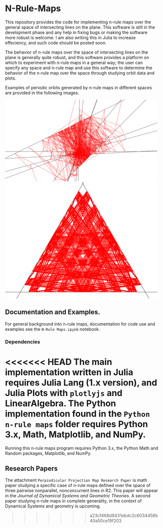 # N-Rule-Maps
This repository provides the code for implementing n-rule maps over the general space of intersecting lines on the plane.  This software is still in the development phase and any help in fixing bugs or making the software more robust is welcome.  I am also writing this in Julia to increase effeciency, and such code should be posted soon.

The behavior of n-rule maps over the space of intersecting lines on the plane is generally quite robust, and this software provides a platform on which to experiment with n-rule maps in a general way; the user can specify any space and n-rule map and use this software to determine the behavior of the n-rule map over the space through studying orbit data and plots.

Examples of periodic orbits generated by n-rule maps in different spaces are provided in the following images.

<img src="Images/per1500,10lines.png" width="500">

<img src="Images/ang67.png" width="500">


## Documentation and Examples.
For general background into n-rule maps, documentation for code use and examples see the `N-Rule Maps.ipynb` notebook.

### Dependencies
<<<<<<< HEAD
The main implementation written in Julia requires Julia Lang (1.x version), and Julia Plots with `plotlyjs` and LinearAlgebra.  The Python implementation found in the `Python n-rule maps` folder requires Python 3.x, Math, Matplotlib, and NumPy.
=======
Running this n-rule maps program requires Python 3.x, the Python Math and Random packages, Matplotlib, and NumPy.

## Research Papers
The attachment `Perpindicular Projection Map Research Paper` is math paper studying a specific case of n-rule maps defined over the space of three pairwise nonparallel, nonconcurrent lines in R2.  This paper will appear in the *Journal of Dynamical Systems and Geometric Theories*.  A second paper studying n-rule maps in complete generality, in the context of Dynamical Systems and geometry is upcoming.
>>>>>>> a23cf468d8431ebdc2c6034456b40a50ce19f203
